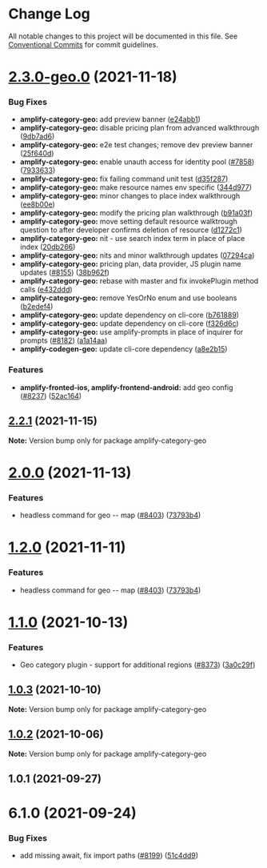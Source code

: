 # Change Log

All notable changes to this project will be documented in this file.
See [Conventional Commits](https://conventionalcommits.org) for commit guidelines.

# [2.3.0-geo.0](https://github.com/aws-amplify/amplify-cli/compare/amplify-category-geo@2.2.1...amplify-category-geo@2.3.0-geo.0) (2021-11-18)


### Bug Fixes

* **amplify-category-geo:** add preview banner ([e24abb1](https://github.com/aws-amplify/amplify-cli/commit/e24abb118be4431640232775af30bc7a809634af))
* **amplify-category-geo:** disable pricing plan from advanced walkthrough ([9db7ad6](https://github.com/aws-amplify/amplify-cli/commit/9db7ad641d78e2ebacf87ae91da6df042137fb10))
* **amplify-category-geo:** e2e test changes; remove dev preview banner ([25f640d](https://github.com/aws-amplify/amplify-cli/commit/25f640df59aa49854e07ee43f25844c074a4ed7f))
* **amplify-category-geo:** enable unauth access for identity pool ([#7858](https://github.com/aws-amplify/amplify-cli/issues/7858))  ([7933633](https://github.com/aws-amplify/amplify-cli/commit/7933633375aced30551c8c3ac6e09ea1acbd2bb0))
* **amplify-category-geo:** fix failing command unit test ([d35f287](https://github.com/aws-amplify/amplify-cli/commit/d35f2871dc333cfafb22cbfab81c8541c3592ab3))
* **amplify-category-geo:** make resource names env specific ([344d977](https://github.com/aws-amplify/amplify-cli/commit/344d977146c0a4b01e0ec3a9f0359c26adba5499))
* **amplify-category-geo:** minor changes to place index walkthrough ([ee8b00e](https://github.com/aws-amplify/amplify-cli/commit/ee8b00ec161881b7bb07db601254f8520d73def0))
* **amplify-category-geo:** modify the pricing plan walkthrough ([b91a03f](https://github.com/aws-amplify/amplify-cli/commit/b91a03ffbb9425689fa984d7acee02541cd57abf))
* **amplify-category-geo:** move setting default resource walktrough question to after developer confirms deletion of resource ([d1272c1](https://github.com/aws-amplify/amplify-cli/commit/d1272c108e64f44af01f7b16f2a25d7e3368ca38))
* **amplify-category-geo:** nit - use search index term in place of place index ([20db266](https://github.com/aws-amplify/amplify-cli/commit/20db26621158c570f1277b18aea03e26611e15f3))
* **amplify-category-geo:** nits and minor walkthrough updates ([07294ca](https://github.com/aws-amplify/amplify-cli/commit/07294ca9f2088813108b51bec0b616a01245ac00))
* **amplify-category-geo:** pricing plan, data provider,  JS plugin name updates ([#8155](https://github.com/aws-amplify/amplify-cli/issues/8155)) ([38b962f](https://github.com/aws-amplify/amplify-cli/commit/38b962ff7dbeb97c792564ea6067417b9d7f7688))
* **amplify-category-geo:** rebase with master and fix invokePlugin method calls ([e432ddd](https://github.com/aws-amplify/amplify-cli/commit/e432ddd5261533d66731dad2c5997b98ab9de505))
* **amplify-category-geo:** remove YesOrNo enum and use booleans ([b2edef4](https://github.com/aws-amplify/amplify-cli/commit/b2edef42d73f346ff308b68e7c0da9bb2bf7691c))
* **amplify-category-geo:** update dependency on cli-core ([b761889](https://github.com/aws-amplify/amplify-cli/commit/b761889f1a516b3016737e362258b8c9f5abc059))
* **amplify-category-geo:** update dependency on cli-core ([f326d6c](https://github.com/aws-amplify/amplify-cli/commit/f326d6c43003f2aeafe1df05cad16856e6969b76))
* **amplify-category-geo:** use amplify-prompts in place of inquirer for prompts ([#8182](https://github.com/aws-amplify/amplify-cli/issues/8182)) ([a1a14aa](https://github.com/aws-amplify/amplify-cli/commit/a1a14aa50ce9c9445978b72f8a2598b57bc6b061))
* **amplify-codegen-geo:** update cli-core dependency ([a8e2b15](https://github.com/aws-amplify/amplify-cli/commit/a8e2b1571bed549ada2753736b2529574367b4b1))


### Features

* **amplify-fronted-ios, amplify-frontend-android:** add geo config ([#8237](https://github.com/aws-amplify/amplify-cli/issues/8237)) ([52ac164](https://github.com/aws-amplify/amplify-cli/commit/52ac1645bb157bde29e07344e36b5c3c38484b67))





## [2.2.1](https://github.com/aws-amplify/amplify-cli/compare/amplify-category-geo@1.2.0...amplify-category-geo@2.2.1) (2021-11-15)

**Note:** Version bump only for package amplify-category-geo





# [2.0.0](https://github.com/aws-amplify/amplify-cli/compare/amplify-category-geo@1.1.0...amplify-category-geo@2.0.0) (2021-11-13)


### Features

* headless command for geo -- map ([#8403](https://github.com/aws-amplify/amplify-cli/issues/8403)) ([73793b4](https://github.com/aws-amplify/amplify-cli/commit/73793b44411d329c52bed9337c0933d7066ee4de))





# [1.2.0](https://github.com/aws-amplify/amplify-cli/compare/amplify-category-geo@1.1.0...amplify-category-geo@1.2.0) (2021-11-11)


### Features

* headless command for geo -- map ([#8403](https://github.com/aws-amplify/amplify-cli/issues/8403)) ([73793b4](https://github.com/aws-amplify/amplify-cli/commit/73793b44411d329c52bed9337c0933d7066ee4de))





# [1.1.0](https://github.com/aws-amplify/amplify-cli/compare/amplify-category-geo@1.0.3...amplify-category-geo@1.1.0) (2021-10-13)


### Features

* Geo category plugin - support for additional regions ([#8373](https://github.com/aws-amplify/amplify-cli/issues/8373)) ([3a0c29f](https://github.com/aws-amplify/amplify-cli/commit/3a0c29fc1cb07fb1f16ac9546148c564eee97989))





## [1.0.3](https://github.com/aws-amplify/amplify-cli/compare/amplify-category-geo@1.0.2...amplify-category-geo@1.0.3) (2021-10-10)

**Note:** Version bump only for package amplify-category-geo





## [1.0.2](https://github.com/aws-amplify/amplify-cli/compare/amplify-category-geo@1.0.1...amplify-category-geo@1.0.2) (2021-10-06)

**Note:** Version bump only for package amplify-category-geo





## 1.0.1 (2021-09-27)



# 6.1.0 (2021-09-24)


### Bug Fixes

* add missing await, fix import paths ([#8199](https://github.com/aws-amplify/amplify-cli/issues/8199)) ([51c4dd9](https://github.com/aws-amplify/amplify-cli/commit/51c4dd9c021d894fe2c06fc005e1e1960fe4529c))
